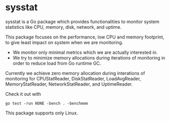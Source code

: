 sysstat
=======

sysstat is a Go package which provides functionalities to monitor system statistics
like CPU, memory, disk, network, and uptime.

This package focuses on the performance, low CPU and memory footprint, to give
least impact on system when we are monitoring.

* We monitor only minimal metrics which we are actually interested in.
* We try to minimize memory allocations during iterations of monitoring in order to
  reduce load from Go runtime GC.

Currently we achieve zero memory allocation during interations of monitoring
for CPUStatReader, DiskStatReader, LoadAvgReader, MemoryStatReader, NetworkStatReader,
and UptimeReader.

Check it out with

```
go test -run NONE -bench . -benchmem
```

This package supports only Linux.
